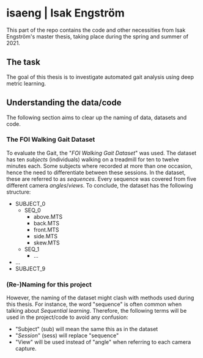 # isaeng | Isak Engström

This part of the repo contains the code and other necessities from Isak Engström's master thesis, taking place during the spring and summer of 2021. 


## The task
The goal of this thesis is to investigate automated gait analysis using deep metric learning.


## Understanding the data/code 
The following section aims to clear up the naming of data, datasets and code.  

### The FOI Walking Gait Dataset
To evaluate the Gait, the "*FOI Walking Gait Dataset*" was used. The dataset has ten *subjects* (individuals) walking on a 
treadmill for ten to twelve minutes each. Some subjects where recorded at more than one occasion, hence the need to differentiate 
between these sessions. In the dataset, these are referred to as *sequences*. Every sequence was covered from
five different camera *angles*/*views*. To conclude, the dataset has the following structure:
- SUBJECT_0 
    - SEQ_0
        - above.MTS
        - back.MTS
        - front.MTS
        - side.MTS
        - skew.MTS
    - SEQ_1
        - ...      
- ...
- SUBJECT_9

### (Re-)Naming for this project

However, the naming of the dataset might clash with methods used during this thesis. For instance, the word "sequence"
is often common when talking about *Sequential learning*. Therefore, the following terms will be used in the project/code
to avoid any confusion:

- "Subject" (sub) will mean the same this as in the dataset 
- "*Session*" (sess) will replace "sequence"
- "View" will be used instead of "angle" when referring to each camera capture. 